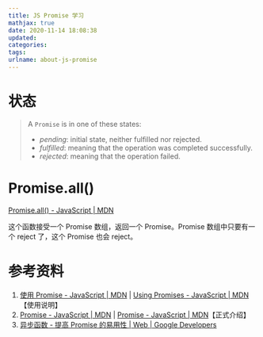 ```yaml
---
title: JS Promise 学习
mathjax: true
date: 2020-11-14 18:08:38
updated:
categories:
tags:
urlname: about-js-promise
---
```




<!-- more -->



# 状态

> A `Promise` is in one of these states:
>
> - *pending*: initial state, neither fulfilled nor rejected.
> - *fulfilled*: meaning that the operation was completed successfully.
> - *rejected*: meaning that the operation failed.



# Promise.all()

[Promise.all() - JavaScript | MDN](https://developer.mozilla.org/zh-CN/docs/Web/JavaScript/Reference/Global_Objects/Promise/all)

这个函数接受一个 Promise 数组，返回一个 Promise。Promise 数组中只要有一个 reject 了，这个 Promise 也会 reject。

















# 参考资料

1. [使用 Promise - JavaScript | MDN](https://developer.mozilla.org/zh-CN/docs/Web/JavaScript/Guide/Using_promises) | [Using Promises - JavaScript | MDN](https://developer.mozilla.org/en-US/docs/Web/JavaScript/Guide/Using_promises)【使用说明】
2. [Promise - JavaScript | MDN](https://developer.mozilla.org/zh-CN/docs/Web/JavaScript/Reference/Global_Objects/Promise) | [Promise - JavaScript | MDN](https://developer.mozilla.org/en-US/docs/Web/JavaScript/Reference/Global_Objects/Promise)【正式介绍】
3. [异步函数 - 提高 Promise 的易用性  | Web  | Google Developers](https://developers.google.com/web/fundamentals/primers/async-functions)
